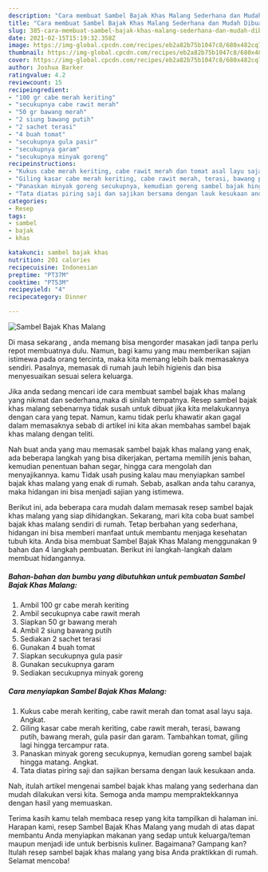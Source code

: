 ```yaml
---
description: "Cara membuat Sambel Bajak Khas Malang Sederhana dan Mudah Dibuat"
title: "Cara membuat Sambel Bajak Khas Malang Sederhana dan Mudah Dibuat"
slug: 385-cara-membuat-sambel-bajak-khas-malang-sederhana-dan-mudah-dibuat
date: 2021-02-15T15:19:32.358Z
image: https://img-global.cpcdn.com/recipes/eb2a82b75b1047c8/680x482cq70/sambel-bajak-khas-malang-foto-resep-utama.jpg
thumbnail: https://img-global.cpcdn.com/recipes/eb2a82b75b1047c8/680x482cq70/sambel-bajak-khas-malang-foto-resep-utama.jpg
cover: https://img-global.cpcdn.com/recipes/eb2a82b75b1047c8/680x482cq70/sambel-bajak-khas-malang-foto-resep-utama.jpg
author: Joshua Barker
ratingvalue: 4.2
reviewcount: 15
recipeingredient:
- "100 gr cabe merah keriting"
- "secukupnya cabe rawit merah"
- "50 gr bawang merah"
- "2 siung bawang putih"
- "2 sachet terasi"
- "4 buah tomat"
- "secukupnya gula pasir"
- "secukupnya garam"
- "secukupnya minyak goreng"
recipeinstructions:
- "Kukus cabe merah keriting, cabe rawit merah dan tomat asal layu saja. Angkat."
- "Giling kasar cabe merah keriting, cabe rawit merah, terasi, bawang putih, bawang merah, gula pasir dan garam. Tambahkan tomat, giling lagi hingga tercampur rata."
- "Panaskan minyak goreng secukupnya, kemudian goreng sambel bajak hingga matang. Angkat."
- "Tata diatas piring saji dan sajikan bersama dengan lauk kesukaan anda."
categories:
- Resep
tags:
- sambel
- bajak
- khas

katakunci: sambel bajak khas 
nutrition: 201 calories
recipecuisine: Indonesian
preptime: "PT37M"
cooktime: "PT53M"
recipeyield: "4"
recipecategory: Dinner

---
```



![Sambel Bajak Khas Malang](https://img-global.cpcdn.com/recipes/eb2a82b75b1047c8/680x482cq70/sambel-bajak-khas-malang-foto-resep-utama.jpg)

Di masa  sekarang , anda memang bisa mengorder masakan jadi tanpa perlu repot membuatnya dulu. Namun, bagi kamu yang mau memberikan sajian istimewa pada orang tercinta, maka kita memang lebih baik memasaknya sendiri. Pasalnya, memasak di rumah jauh lebih higienis dan bisa menyesuaikan sesuai selera keluarga.

Jika anda sedang mencari ide cara membuat sambel bajak khas malang yang nikmat dan sederhana,maka di sinilah tempatnya. Resep sambel bajak khas malang  sebenarnya tidak susah untuk dibuat jika kita melakukannya dengan cara yang tepat. Namun, kamu tidak perlu khawatir akan gagal dalam memasaknya 
sebab di artikel ini kita akan membahas sambel bajak khas malang dengan teliti.  



Nah buat anda yang mau memasak sambel bajak khas malang yang enak, ada beberapa langkah yang bisa dikerjakan, pertama memilih jenis bahan, kemudian penentuan bahan segar, hingga cara mengolah dan menyajikannya. kamu Tidak usah pusing kalau mau menyiapkan sambel bajak khas malang yang enak di rumah. Sebab, asalkan anda  tahu caranya, maka hidangan ini bisa menjadi sajian yang istimewa.

Berikut ini, ada beberapa cara mudah dalam memasak resep sambel bajak khas malang yang siap dihidangkan. Sekarang, mari kita coba buat sambel bajak khas malang sendiri di rumah. Tetap berbahan yang sederhana, hidangan ini bisa memberi manfaat untuk membantu menjaga kesehatan tubuh kita. Anda bisa membuat Sambel Bajak Khas Malang menggunakan 9 bahan dan 4 langkah pembuatan. Berikut ini langkah-langkah dalam membuat hidangannya.

<!--inarticleads1-->

##### Bahan-bahan dan bumbu yang dibutuhkan untuk pembuatan Sambel Bajak Khas Malang:

1. Ambil 100 gr cabe merah keriting
1. Ambil secukupnya cabe rawit merah
1. Siapkan 50 gr bawang merah
1. Ambil 2 siung bawang putih
1. Sediakan 2 sachet terasi
1. Gunakan 4 buah tomat
1. Siapkan secukupnya gula pasir
1. Gunakan secukupnya garam
1. Sediakan secukupnya minyak goreng




<!--inarticleads2-->

##### Cara menyiapkan Sambel Bajak Khas Malang:

1. Kukus cabe merah keriting, cabe rawit merah dan tomat asal layu saja. Angkat.
1. Giling kasar cabe merah keriting, cabe rawit merah, terasi, bawang putih, bawang merah, gula pasir dan garam. Tambahkan tomat, giling lagi hingga tercampur rata.
1. Panaskan minyak goreng secukupnya, kemudian goreng sambel bajak hingga matang. Angkat.
1. Tata diatas piring saji dan sajikan bersama dengan lauk kesukaan anda.




Nah, itulah artikel mengenai  sambel bajak khas malang  yang sederhana dan mudah dilakukan versi kita. Semoga anda mampu mempraktekkannya dengan hasil yang memuaskan. 

Terima kasih kamu telah membaca resep yang kita tampilkan di halaman ini. Harapan kami, resep  Sambel Bajak Khas Malang yang mudah di atas dapat membantu Anda menyiapkan makanan yang sedap untuk keluarga/teman maupun menjadi ide untuk berbisnis kuliner. Bagaimana? Gampang kan? Itulah resep sambel bajak khas malang yang bisa Anda praktikkan di rumah. Selamat mencoba!

